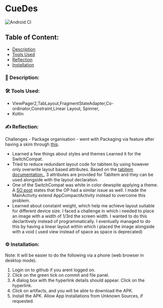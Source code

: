 # CueDes
![Android CI](https://github.com/Kalaiz/CueLoc/workflows/Android%20CI/badge.svg)
## Table of Content:
- [Description](#-description)
- [Tools Used](#%EF%B8%8F-tools-used)
- [Reflection](#%EF%B8%8F-reflection)
- [Installation](#%EF%B8%8F-installation)

### 📜 Description:


<p align="center">

</p>

### 🛠️ Tools Used:
 - ViewPager2,TabLayout,FragmentStateAdapter,Co-ordinator,Constraint,Linear Layout, Spinner,
 - Kotlin

### ✍️ Reflection:
Challenges - Package organisation - went with Packaging via feature after having a skim through [this](https://proandroiddev.com/package-by-type-by-layer-by-feature-vs-package-by-layered-feature-e59921a4dffa).

- Learned a few things about styles and themes Learned it for the SwitchCompat. 
- Tried to reduce redundant layout code for tabitem by using <include> however <include> only overwrite layout based attributes. Based on the [tabitem documentation.](https://stackoverflow.com/a/38035415/11200630), 3 attributes are provided for TabItem and they can be used alongside with the layout declaration.
- One of the SwitchCompat was white in color dewspite applying a theme. A [SO post](https://stackoverflow.com/questions/59086466/after-migration-to-androidx-switchcompat-is-white) states that the OP had a similar issue as well. I made the MainActivity extend AppCompactActivity instead to overcome this problem.
- Learned about constaint weight, which help me achieve layout suitable for different device size. I faced a challenge in which i needed to place an image with a width of 1/3rd the screen width. I wanted to do this declaritively instead of programmatically. I eventually managed to do this by having a linear layout within which i placed the image alongside with a void ( used view instead of space as space is deprecated) 


### ⚙️ Installation:
Note: It will be easier to do the following via a phone (web browser in desktop mode).   
1) Login on to github if you arent logged on.
2) Click on the green tick on commit and file panel.
3) A dialog box with the hyperlink details should appear. Click on the hyperlink.
4) Click on artifacts, and you will be able to download the APK.
5) Install the APK. Allow App Installations from Unknown Sources, if requested.


